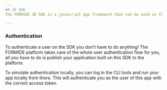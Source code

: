 ```yaml
---
## 3D SDK
The FORMIDE 3D SDK is a javascript app framework that can be used as the basis of FORMIDE apps. It handles all the repetetive parts for you, like authenticating a FORMIDE user, uploading STL files to the platform, generating a 3D environment in [Three.js](http://threejs.org) and much more. With just a few lines of code, you already have a complete functional app to build your ideas on!

---
```

### Authentication
To authenticate a user on the SDK you don't have to do anything! The FORMIDE platform takes care of the whole user authentication flow for you, all you have to do is publish your application built on this SDK to the platform.

To simulate authentication locally, you can log in the CLI tools and run your app locally from there. This will authenticate you as the user of this app with the correct access token.
